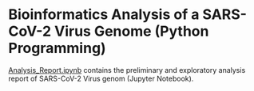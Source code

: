# Bioinformatics Analysis of a SARS-CoV-2 Virus Genome (Python Programming)

[Analysis_Report.ipynb](Analysis_Report.ipynb) contains the preliminary and exploratory analysis report of SARS-CoV-2 Virus genom (Jupyter Notebook).

